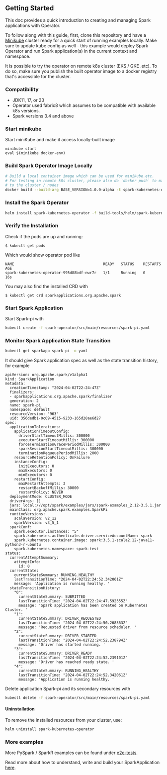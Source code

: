 <!--
Licensed to the Apache Software Foundation (ASF) under one
or more contributor license agreements.  See the NOTICE file
distributed with this work for additional information
regarding copyright ownership.  The ASF licenses this file
to you under the Apache License, Version 2.0 (the
"License"); you may not use this file except in compliance
with the License.  You may obtain a copy of the License at

  http://www.apache.org/licenses/LICENSE-2.0

Unless required by applicable law or agreed to in writing,
software distributed under the License is distributed on an
"AS IS" BASIS, WITHOUT WARRANTIES OR CONDITIONS OF ANY
KIND, either express or implied.  See the License for the
specific language governing permissions and limitations
under the License.
-->

## Getting Started

This doc provides a quick introduction to creating and managing Spark applications with 
Operator. 

To follow along with this guide, first, clone this repository and have a 
[Minikube](https://minikube.sigs.k8s.io/docs/) cluster ready for a quick start of running examples 
locally. Make sure to update kube config as well - this example would deploy Spark Operator 
and run Spark application(s) in the current context and namespace.

It is possible to try the operator on remote k8s cluster (EKS / GKE .etc). To do so, make 
sure you publish the built operator image to a docker registry that's accessible for the 
cluster. 

### Compatibility

- JDK11, 17, or 23
- Operator used fabric8 which assumes to be compatible with available k8s versions.
- Spark versions 3.4 and above

### Start minikube

Start miniKube and make it access locally-built image

```shell
minikube start
eval $(minikube docker-env)
```

### Build Spark Operator Image Locally

   ```bash
   # Build a local container image which can be used for minikube.etc. 
   # For testing in remote k8s cluster, please also do `docker push` to make it available 
   # to the cluster / nodes 
   docker build --build-arg BASE_VERSION=1.0.0-alpha -t spark-kubernetes-operator:1.0.0-alpha .    
   ```
### Install the Spark Operator

   ```bash
   helm install spark-kubernetes-operator -f build-tools/helm/spark-kubernetes-operator/values.yaml build-tools/helm/spark-kubernetes-operator/
   ```
### Verify the Installation

Check if the pods are up and running:
   ```shell
   $ kubectl get pods
   ```

Which would show operator pod like

```
NAME                                        READY   STATUS    RESTARTS   AGE
spark-kubernetes-operator-995d88bdf-nwr7r   1/1     Running   0          16s
```

You may also find the installed CRD with

   ```shell
   $ kubectl get crd sparkapplications.org.apache.spark
   ```


### Start Spark Application

Start Spark-pi with

   ```bash
   kubectl create -f spark-operator/src/main/resources/spark-pi.yaml
   ```

### Monitor Spark Application State Transition

   ```bash
   kubectl get sparkapp spark-pi -o yaml 
   ```

It should give Spark application spec as well as the state transition history, for example

```
apiVersion: org.apache.spark/v1alpha1
kind: SparkApplication
metadata:
  creationTimestamp: "2024-04-02T22:24:47Z"
  finalizers:
  - sparkapplications.org.apache.spark/finalizer
  generation: 2
  name: spark-pi
  namespace: default
  resourceVersion: "963"
  uid: 356dedb1-0c09-4515-9233-165d28ae6d27
spec:
  applicationTolerations:
    applicationTimeoutConfig:
      driverStartTimeoutMillis: 300000
      executorStartTimeoutMillis: 300000
      forceTerminationGracePeriodMillis: 300000
      sparkSessionStartTimeoutMillis: 300000
      terminationRequeuePeriodMillis: 2000
    resourceRetentionPolicy: OnFailure
    instanceConfig:
      initExecutors: 0
      maxExecutors: 0
      minExecutors: 0
    restartConfig:
      maxRestartAttempts: 3
      restartBackoffMillis: 30000
      restartPolicy: NEVER
  deploymentMode: CLUSTER_MODE
  driverArgs: []
  jars: local:///opt/spark/examples/jars/spark-examples_2.12-3.5.1.jar
  mainClass: org.apache.spark.examples.SparkPi
  runtimeVersions:
    scalaVersion: v2_12
    sparkVersion: v3_5_1
  sparkConf:
    spark.executor.instances: "5"
    spark.kubernetes.authenticate.driver.serviceAccountName: spark
    spark.kubernetes.container.image: spark:3.5.1-scala2.12-java11-python3-r-ubuntu
    spark.kubernetes.namespace: spark-test
status:
  currentAttemptSummary:
    attemptInfo:
      id: 0
  currentState:
    currentStateSummary: RUNNING_HEALTHY
    lastTransitionTime: "2024-04-02T22:24:52.342061Z"
    message: 'Application is running healthy. '
  stateTransitionHistory:
    "0":
      currentStateSummary: SUBMITTED
      lastTransitionTime: "2024-04-02T22:24:47.592355Z"
      message: 'Spark application has been created on Kubernetes Cluster. '
    "1":
      currentStateSummary: DRIVER_REQUESTED
      lastTransitionTime: "2024-04-02T22:24:50.268363Z"
      message: 'Requested driver from resource scheduler. '
    "2":
      currentStateSummary: DRIVER_STARTED
      lastTransitionTime: "2024-04-02T22:24:52.238794Z"
      message: 'Driver has started running. '
    "3":
      currentStateSummary: DRIVER_READY
      lastTransitionTime: "2024-04-02T22:24:52.239101Z"
      message: 'Driver has reached ready state. '
    "4":
      currentStateSummary: RUNNING_HEALTHY
      lastTransitionTime: "2024-04-02T22:24:52.342061Z"
      message: 'Application is running healthy. '
```

Delete application Spark-pi and its secondary resources with

   ```bash
   kubectl delete -f spark-operator/src/main/resources/spark-pi.yaml
   ```


#### Uninstallation

To remove the installed resources from your cluster, use:

```bash
helm uninstall spark-kubernetes-operator
```

### More examples

More PySpark / SparkR examples can be found under [e2e-tests](../e2e-tests).

Read more about how to understand, write and build your SparkApplication [here](spark_application.md).
